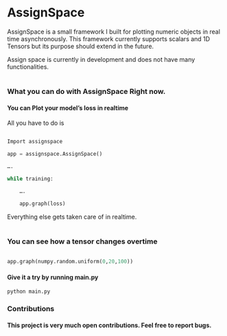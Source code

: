 # AssignSpace

AssignSpace is a small framework I built for plotting numeric objects in real time asynchronously. This framework currently supports scalars and 1D Tensors but its purpose should extend in the future.

Assign space is currently in development and does not have many functionalities.


# 

### What you can do with AssignSpace Right now.

#### You can Plot your model’s loss in realtime

All you have to do is 

```python

Import assignspace

app = assignspace.AssignSpace()

…. 

while training:

	….

	app.graph(loss)

```

Everything else gets taken care of in realtime.

# 

### You can see how a tensor changes overtime

```python

app.graph(numpy.random.uniform(0,20,100))

```

#### Give it a try by running main.py

```
python main.py
```



### Contributions

#### This project is very much open contributions. Feel free to report bugs.

#

